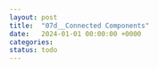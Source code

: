 ```yaml
---
layout: post
title:  "07d__Connected Components"
date:   2024-01-01 00:00:00 +0000
categories: 
status: todo
---
```


